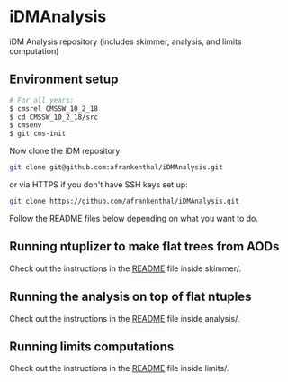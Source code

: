 # iDMAnalysis

iDM Analysis repository (includes skimmer, analysis, and limits computation)

## Environment setup

```bash
# For all years:
$ cmsrel CMSSW_10_2_18
$ cd CMSSW_10_2_18/src
$ cmsenv
$ git cms-init
```

Now clone the iDM repository:

```bash
git clone git@github.com:afrankenthal/iDMAnalysis.git
```

or via HTTPS if you don't have SSH keys set up:

```bash
git clone https://github.com/afrankenthal/iDMAnalysis.git
```

Follow the README files below depending on what you want to do.

## Running ntuplizer to make flat trees from AODs

Check out the instructions in the [README](skimmer/README.md) file inside skimmer/.

## Running the analysis on top of flat ntuples

Check out the instructions in the [README](analysis/README.md) file inside analysis/.

## Running limits computations

Check out the instructions in the [README](limits/README.md) file inside limits/.
